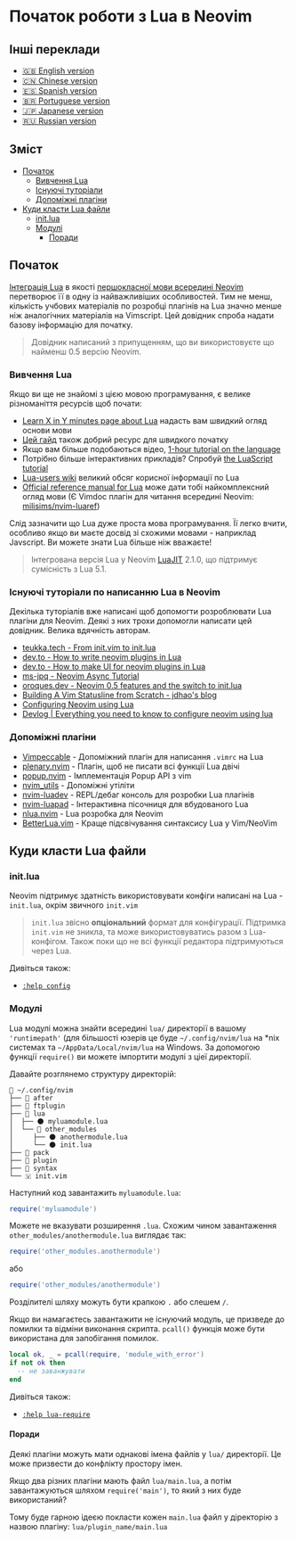 # Початок роботи з Lua в Neovim

## Інші переклади

- [:uk: English version](https://github.com/nanotee/nvim-lua-guide)
- [:cn: Chinese version](https://github.com/glepnir/nvim-lua-guide-zh)
- [:es: Spanish version](https://github.com/RicardoRien/nvim-lua-guide/blob/master/README.esp.md)
- [:brazil: Portuguese version](https://github.com/npxbr/nvim-lua-guide/blob/master/README.pt-br.md)
- [:jp: Japanese version](https://github.com/willelz/nvim-lua-guide-ja/blob/master/README.ja.md)
- [:ru: Russian version](https://github.com/kuator/nvim-lua-guide-ru)

## Зміст

- [Початок](#початок)
  - [Вивчення Lua](#вивчення-lua)
  - [Існуючі туторіали](#існуючі-туторіали-по-написанню-lua-в-neovim)
  - [Допоміжні плагіни](#допоміжні-плагіни)
- [Куди класти Lua файли](#куди-класти-lua-файли)
  - [init.lua](#initlua)
  - [Модулі](#модулі)
    - [Поради](#поради)

## Початок

[Інтеграція Lua](https://www.youtube.com/watch?v=IP3J56sKtn0) в якості [першокласної мови всередині Neovim](https://github.com/neovim/neovim/wiki/FAQ#why-embed-lua-instead-of-x) перетворює її в одну із найважливіших особливостей. Тим не менш, кількість учбових матеріалів по розробці плагінів на Lua значно менше ніж аналогічних матеріалів на Vimscript. Цей довідник спроба надати базову інформацію для початку.

> Довідник написаний з припущенням, що ви використовуєте що найменш 0.5 версію Neovim.

### Вивчення Lua

Якщо ви ще не знайомі з цією мовою програмування, є велике різноманіття ресурсів щоб почати:

- [Learn X in Y minutes page about Lua](https://learnxinyminutes.com/docs/lua/) надасть вам швидкий огляд основи мови
- [Цей гайд](https://github.com/medwatt/Notes/blob/main/Lua/Lua_Quick_Guide.ipynb) також добрий ресурс для швидкого початку
- Якщо вам більше подобаються відео, [1-hour tutorial on the language](https://www.youtube.com/watch?v=iMacxZQMPXs)
- Потрібно більше інтерактивних прикладів? Спробуй [the LuaScript tutorial](https://www.luascript.dev/learn)
- [Lua-users wiki](http://lua-users.org/wiki/LuaDirectory) великий обсяг корисної інформації по Lua
- [Official reference manual for Lua](https://www.lua.org/manual/5.1/) може дати тобі найкомплексний огляд мови (Є Vimdoc плагін для читання всередині Neovim: [milisims/nvim-luaref](https://github.com/milisims/nvim-luaref))

Слід зазначити що Lua дуже проста мова програмування. Її легко вчити, особливо якщо ви маєте досвід зі схожими мовами - наприклад Javscript. Ви можете знати Lua більше ніж вважаєте!

> Інтегрована версія Lua у Neovim [LuaJIT](https://staff.fnwi.uva.nl/h.vandermeer/docs/lua/luajit/luajit_intro.html) 2.1.0, що підтримує сумісність з Lua 5.1.

### Існуючі туторіали по написанню Lua в Neovim

Декілька туторіалів вже написані щоб допомогти розроблювати Lua плагіни для Neovim. Деякі з них трохи допомогли написати цей довідник. Велика вдячність авторам.

- [teukka.tech - From init.vim to init.lua](https://teukka.tech/luanvim.html)
- [dev.to - How to write neovim plugins in Lua](https://dev.to/2nit/how-to-write-neovim-plugins-in-lua-5cca)
- [dev.to - How to make UI for neovim plugins in Lua](https://dev.to/2nit/how-to-make-ui-for-neovim-plugins-in-lua-3b6e)
- [ms-jpq - Neovim Async Tutorial](https://github.com/ms-jpq/neovim-async-tutorial)
- [oroques.dev - Neovim 0.5 features and the switch to init.lua](https://oroques.dev/notes/neovim-init/)
- [Building A Vim Statusline from Scratch - jdhao's blog](https://jdhao.github.io/2019/11/03/vim_custom_statusline/)
- [Configuring Neovim using Lua](https://icyphox.sh/blog/nvim-lua/)
- [Devlog | Everything you need to know to configure neovim using lua](https://vonheikemen.github.io/devlog/tools/configuring-neovim-using-lua/)

### Допоміжні плагіни

- [Vimpeccable](https://github.com/svermeulen/vimpeccable) - Допоміжний плагін для написання `.vimrc` на Lua
- [plenary.nvim](https://github.com/nvim-lua/plenary.nvim) - Плагін, щоб не писати всі функції Lua двічі
- [popup.nvim](https://github.com/nvim-lua/popup.nvim) - Імплементація Popup API з vim
- [nvim_utils](https://github.com/norcalli/nvim_utils) - Допоміжні утіліти
- [nvim-luadev](https://github.com/bfredl/nvim-luadev) - REPL/дебаг консоль для розробки Lua плагінів
- [nvim-luapad](https://github.com/rafcamlet/nvim-luapad) - Інтерактивна пісочниця для вбудованого Lua
- [nlua.nvim](https://github.com/tjdevries/nlua.nvim) - Lua розробка для Neovim
- [BetterLua.vim](https://github.com/euclidianAce/BetterLua.vim) - Краще підсвічування синтаксису Lua у Vim/NeoVim

## Куди класти Lua файли

### init.lua

Neovim підтримує здатність використовувати конфіги написані на Lua - `init.lua`, окрім звичного `init.vim`

> `init.lua` звісно **опціональний** формат для конфігурації. Підтримка `init.vim` не зникла, та може використовуватись разом з Lua-конфігом. Також поки що не всі функції редактора підтримуються через Lua.

Дивіться також:

- [`:help config`](https://neovim.io/doc/user/starting.html#config)

### Модулі

Lua модулі можна знайти всередині `lua/` директорії в вашому `'runtimepath'` (для більшості юзерів це буде `~/.config/nvim/lua` на \*nix системах та `~/AppData/Local/nvim/lua` на Windows. За допомогою функції `require()` ви можете імпортити модулі з ціеї директорії.

Давайте розглянемо структуру директорій:

```text
📂 ~/.config/nvim
├── 📁 after
├── 📁 ftplugin
├── 📂 lua
│  ├── 🌑 myluamodule.lua
│  └── 📂 other_modules
│     ├── 🌑 anothermodule.lua
│     └── 🌑 init.lua
├── 📁 pack
├── 📁 plugin
├── 📁 syntax
└── 🇻 init.vim
```

Наступний код завантажить `myluamodule.lua`:

```lua
require('myluamodule')
```

Можете не вказувати розширення `.lua`.
Схожим чином завантаження `other_modules/anothermodule.lua` виглядає так:

```lua
require('other_modules.anothermodule')
```

або

```lua
require('other_modules/anothermodule')
```

Розділителі шляху можуть бути крапкою `.` або слешем `/`.

Якщо ви намагаєтесь завантажити не існуючий модуль, це призведе до помилки та відміни виконання скрипта.
`pcall()` функція може бути використана для запобігання помилок.

```lua
local ok, _ = pcall(require, 'module_with_error')
if not ok then
  -- не заванжувати
end
```

Дивіться також:

- [`:help lua-require`](https://neovim.io/doc/user/lua.html#lua-require)

#### Поради
Деякі плагіни можуть мати однакові імена файлів у `lua/` директорії. Це може призвести до конфлікту простору імен.

Якщо два різних плагіни мають файл `lua/main.lua`, а потім завантажуються шляхом `require('main')`, то який з них буде використаний?

Тому буде гарною ідеєю покласти кожен `main.lua` файл у діректорію з назвою плагіну: `lua/plugin_name/main.lua` 
